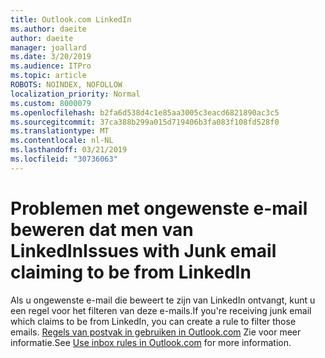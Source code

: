 ```yaml
---
title: Outlook.com LinkedIn
ms.author: daeite
author: daeite
manager: joallard
ms.date: 3/20/2019
ms.audience: ITPro
ms.topic: article
ROBOTS: NOINDEX, NOFOLLOW
localization_priority: Normal
ms.custom: 8000079
ms.openlocfilehash: b2fa6d538d4c1e85aa3005c3eacd6821890ac3c5
ms.sourcegitcommit: 37ca388b299a015d719406b3fa083f108fd528f0
ms.translationtype: MT
ms.contentlocale: nl-NL
ms.lasthandoff: 03/21/2019
ms.locfileid: "30736063"
---
```

# <a name="issues-with-junk-email-claiming-to-be-from-linkedin"></a><span data-ttu-id="dc6db-102">Problemen met ongewenste e-mail beweren dat men van LinkedIn</span><span class="sxs-lookup"><span data-stu-id="dc6db-102">Issues with Junk email claiming to be from LinkedIn</span></span>

<span data-ttu-id="dc6db-103">Als u ongewenste e-mail die beweert te zijn van LinkedIn ontvangt, kunt u een regel voor het filteren van deze e-mails.</span><span class="sxs-lookup"><span data-stu-id="dc6db-103">If you're receiving junk email which claims to be from LinkedIn, you can create a rule to filter those emails.</span></span>
<span data-ttu-id="dc6db-104">[Regels van postvak in gebruiken in Outlook.com](https://aka.ms/OutlookComInboxRules) Zie voor meer informatie.</span><span class="sxs-lookup"><span data-stu-id="dc6db-104">See [Use inbox rules in Outlook.com](https://aka.ms/OutlookComInboxRules) for more information.</span></span>


